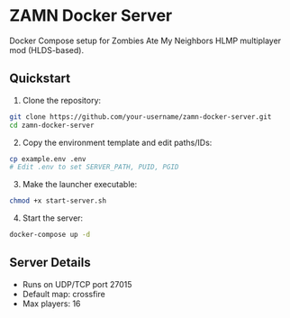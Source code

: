 # ZAMN Docker Server

Docker Compose setup for Zombies Ate My Neighbors HLMP multiplayer mod (HLDS-based).

## Quickstart

1. Clone the repository:

```bash
git clone https://github.com/your-username/zamn-docker-server.git
cd zamn-docker-server
```

2. Copy the environment template and edit paths/IDs:

```bash
cp example.env .env
# Edit .env to set SERVER_PATH, PUID, PGID
```

3. Make the launcher executable:

```bash
chmod +x start-server.sh
```

4. Start the server:

```bash
docker-compose up -d
```

## Server Details

* Runs on UDP/TCP port 27015
* Default map: crossfire
* Max players: 16
